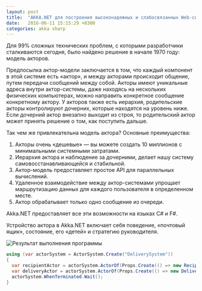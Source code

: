 ```yaml
---
layout: post
title:  "AKKA.NET для построения высоконадежных и слабосвязанных Web-систем"
date:   2016-06-11 15:15:29 +0300
categories: akka sharp
---
```

Для 99% сложных технических проблем, с которыми разработчики сталкиваются сегодня, было найдено решение в начале 1970 году: модель 
акторов.

Предпосылка актор-модели заключается в том, что каждый компонент в этой системе есть «актор», и между акторами происходит общение,
путем передачи сообщений между собой. Акторы имеют уникальные адреса внутри актор-системы, даже находясь на нескольких физических компьютерах, можно направить конкретное сообщение конкретному актору. У акторов также есть иерархия, родительские акторы контролируют дочерних, которые находятся на уровень ниже. Если дочерний актор внезапно выходит из строя, то родительский актор может принять решение о том, как поступить дальше.

Так чем же привлекательна модель актора? Основные преимущества:

1.	Акторы очень «дешевые» — вы можете создать 10 миллионов с минимальными системными затратами.
2.	Иерархия актора и наблюдение за дочерними, делает нашу систему самовосстанавливающейся и стабильной. 
3.	Актор-модель предоставляет простое API для параллельных вычислений.
4.	Удаленное взаимодействие между актор-системами упрощает маршрутизацию данных для каждого пользователя в определенном месте.
5.	Актор обрабатывает только одно сообщение из очереди.

Akka.NET предоставляет все эти возможности на языках C# и F#.

Устройство актора в Akka.NET включает себя поведение, «почтовый ящик», состояние, его «детей» и стратегию руководителя.

![Результат выполнения программы]({{site.url}}/assets/akka-sample-result.png)

```cs
using (var actorSystem = ActorSystem.Create("DeliverySystem"))
{
  var recipientActor = actorSystem.ActorOf(Props.Create(() => new RecipientActor()), "receiver");
  var deliveryActor = actorSystem.ActorOf(Props.Create(() => new DeliveryActor(recipientActor)), "delivery");
  actorSystem.WhenTerminated.Wait();
}
```
